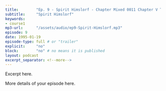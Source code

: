 ```yaml
---
title:        "Ep. 9 - Spirit Himslorf - Chapter Mixed 0011 Chapter V The Holy Spirit In The Time Of Christ At The"
subtitle:     "Spirit Himslorf"
keywords:
- course1
mp3-url:      "/assets/audio/ep9-Spirit-Himslorf.mp3"
episode: 9
date: 1995-01-19
episode-type: full # or "trailer"
explicit:     "no"
block:        "no" # no means it is published
layout: podcast
excerpt_separator: <!--more-->
---
```

Excerpt here.
<!--more-->

More details of your episode here.
